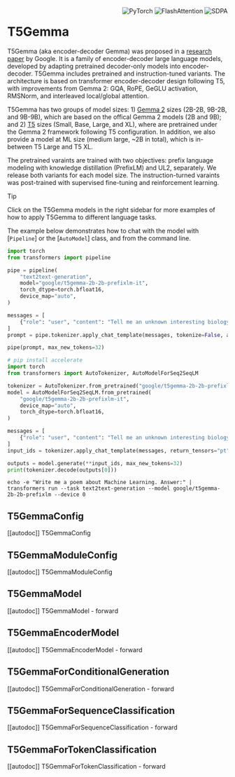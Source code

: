 
<!--Copyright 2025 The HuggingFace Team. All rights reserved.

Licensed under the Apache License, Version 2.0 (the "License"); you may not use this file except in compliance with
the License. You may obtain a copy of the License at

http://www.apache.org/licenses/LICENSE-2.0

Unless required by applicable law or agreed to in writing, software distributed under the License is distributed on
an "AS IS" BASIS, WITHOUT WARRANTIES OR CONDITIONS OF ANY KIND, either express or implied. See the License for the
specific language governing permissions and limitations under the License.

⚠️ Note that this file is in Markdown but contain specific syntax for our doc-builder (similar to MDX) that may not be
rendered properly in your Markdown viewer.

-->
<div style="float: right;">
    <div class="flex flex-wrap space-x-1">
        <img alt="PyTorch" src="https://img.shields.io/badge/PyTorch-DE3412?style=flat&logo=pytorch&logoColor=white">
        <img alt="FlashAttention" src="https://img.shields.io/badge/%E2%9A%A1%EF%B8%8E%20FlashAttention-eae0c8?style=flat">
        <img alt="SDPA" src="https://img.shields.io/badge/SDPA-DE3412?style=flat&logo=pytorch&logoColor=white">
    </div>
</div>

# T5Gemma

T5Gemma (aka encoder-decoder Gemma) was proposed in a [research paper](https://arxiv.org/abs/2504.06225) by Google. It is a family of encoder-decoder large language models, developed by adapting pretrained decoder-only models into encoder-decoder. T5Gemma includes pretrained and instruction-tuned variants. The architecture is based on transformer encoder-decoder design following T5, with improvements from Gemma 2: GQA, RoPE, GeGLU activation, RMSNorm, and interleaved local/global attention.

T5Gemma has two groups of model sizes: 1) [Gemma 2](https://ai.google.dev/gemma/docs/core/model_card_2) sizes (2B-2B, 9B-2B, and 9B-9B), which are based on the offical Gemma 2 models (2B and 9B); and 2) [T5](https://arxiv.org/abs/1910.10683) sizes (Small, Base, Large, and XL), where are pretrained under the Gemma 2 framework following T5 configuration. In addition, we also provide a model at ML size (medium large, ~2B in total), which is in-between T5 Large and T5 XL.

The pretrained varaints are trained with two objectives: prefix language modeling with knowledge distillation (PrefixLM) and UL2, separately. We release both variants for each model size. The instruction-turned varaints was post-trained with supervised fine-tuning and reinforcement learning.

> [!TIP]
> Click on the T5Gemma models in the right sidebar for more examples of how to apply T5Gemma to different language tasks.

The example below demonstrates how to chat with the model with [`Pipeline`] or the [`AutoModel`] class, and from the command line.

<hfoptions id="usage">
<hfoption id="Pipeline">


```python
import torch
from transformers import pipeline

pipe = pipeline(
    "text2text-generation",
    model="google/t5gemma-2b-2b-prefixlm-it",
    torch_dtype=torch.bfloat16,
    device_map="auto",
)

messages = [
    {"role": "user", "content": "Tell me an unknown interesting biology fact about the brain."},
]
prompt = pipe.tokenizer.apply_chat_template(messages, tokenize=False, add_generation_prompt=True)

pipe(prompt, max_new_tokens=32)
```

</hfoption>
<hfoption id="AutoModel">

```python
# pip install accelerate
import torch
from transformers import AutoTokenizer, AutoModelForSeq2SeqLM

tokenizer = AutoTokenizer.from_pretrained("google/t5gemma-2b-2b-prefixlm-it")
model = AutoModelForSeq2SeqLM.from_pretrained(
    "google/t5gemma-2b-2b-prefixlm-it",
    device_map="auto",
    torch_dtype=torch.bfloat16,
)

messages = [
    {"role": "user", "content": "Tell me an unknown interesting biology fact about the brain."},
]
input_ids = tokenizer.apply_chat_template(messages, return_tensors="pt", return_dict=True, add_generation_prompt=True).to(model.device)

outputs = model.generate(**input_ids, max_new_tokens=32)
print(tokenizer.decode(outputs[0]))
```

</hfoption>
<hfoption id="transformers CLI">

```
echo -e "Write me a poem about Machine Learning. Answer:" | transformers run --task text2text-generation --model google/t5gemma-2b-2b-prefixlm --device 0
```
</hfoption>
</hfoptions>

## T5GemmaConfig

[[autodoc]] T5GemmaConfig

## T5GemmaModuleConfig

[[autodoc]] T5GemmaModuleConfig

## T5GemmaModel

[[autodoc]] T5GemmaModel
    - forward

## T5GemmaEncoderModel

[[autodoc]] T5GemmaEncoderModel
    - forward

## T5GemmaForConditionalGeneration

[[autodoc]] T5GemmaForConditionalGeneration
    - forward

## T5GemmaForSequenceClassification

[[autodoc]] T5GemmaForSequenceClassification
    - forward

## T5GemmaForTokenClassification

[[autodoc]] T5GemmaForTokenClassification
    - forward
